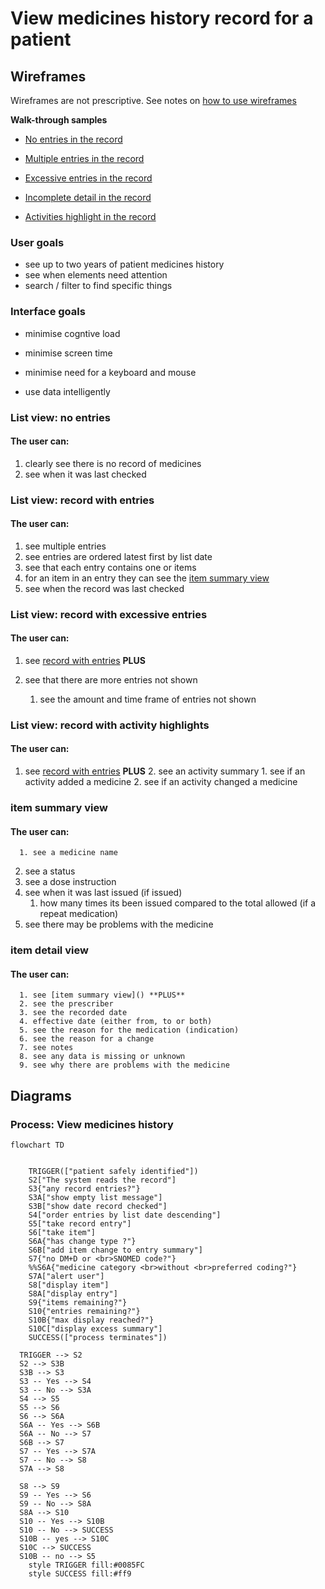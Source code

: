 # View medicines history record for a patient



## Wireframes

Wireframes are not prescriptive. See notes on [how to use wireframes](https://github.com/acommonjones/allergy-guide/blob/main/usecase/index.md#understanding-wireframes)

**Walk-through samples**

- [No entries in the record]()

- [Multiple entries in the record]()

- [Excessive entries in the record]()

- [Incomplete detail in the record]()

- [Activities highlight in the record]()

  

### User goals

- see up to two years of patient medicines history
- see when elements need attention
- search / filter to find specific things



### Interface goals

- minimise cogntive load

- minimise screen time

- minimise need for a keyboard and mouse

- use data intelligently




### List view: no entries

#### The user can:

1. clearly see there is no record of medicines
2. see when it was last checked



### List view: record with entries

#### The user can:

1. see multiple entries
2. see entries are ordered latest first by list date
3. see that each entry contains one or items
4. for an item in an entry they can see the [item summary view]()
5. see when the record was last checked



### List view: record with excessive entries

#### The user can:

1. see [record with entries]() **PLUS**

2. see that there are more entries not shown

   1. see the amount and time frame of entries not shown

   


### List view: record with activity highlights

   #### The user can:

   1. see [record with entries]() **PLUS**
      2. see an activity summary
            1. see if an activity added a medicine
            2. see if an activity changed a medicine



### item summary view

   #### The user can:

      1. see a medicine name
   2. see a status
   3. see a dose instruction
   4. see when it was last issued (if issued)
      1. how many times its been issued compared to the total allowed (if a repeat medication)
   5. see there may be problems with the medicine



### item detail view

   #### The user can:

      1. see [item summary view]() **PLUS**
      2. see the prescriber
      3. see the recorded date
      4. effective date (either from, to or both)
      5. see the reason for the medication (indication)
      6. see the reason for a change
      7. see notes
      8. see any data is missing or unknown
      9. see why there are problems with the medicine



## Diagrams

### Process: View medicines history

```mermaid
flowchart TD


    TRIGGER(["patient safely identified"]) 
    S2["The system reads the record"]
    S3{"any record entries?"}
    S3A["show empty list message"]
    S3B["show date record checked"]
    S4["order entries by list date descending"]
    S5["take record entry"]
    S6["take item"]
    S6A{"has change type ?"}
    S6B["add item change to entry summary"]
    S7{"no DM+D or <br>SNOMED code?"}
    %%S6A{"medicine category <br>without <br>preferred coding?"}
    S7A["alert user"]
    S8["display item"]
    S8A["display entry"]
    S9{"items remaining?"}
    S10{"entries remaining?"}
    S10B{"max display reached?"}
    S10C["display excess summary"]
    SUCCESS(["process terminates"])
  
  TRIGGER --> S2
  S2 --> S3B
  S3B --> S3
  S3 -- Yes --> S4
  S3 -- No --> S3A
  S4 --> S5
  S5 --> S6
  S6 --> S6A
  S6A -- Yes --> S6B
  S6A -- No --> S7
  S6B --> S7
  S7 -- Yes --> S7A
  S7 -- No --> S8
  S7A --> S8
  
  S8 --> S9
  S9 -- Yes --> S6
  S9 -- No --> S8A
  S8A --> S10
  S10 -- Yes --> S10B
  S10 -- No --> SUCCESS
  S10B -- yes --> S10C
  S10C --> SUCCESS
  S10B -- no --> S5
    style TRIGGER fill:#0085FC
    style SUCCESS fill:#ff9

```

